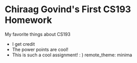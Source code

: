 # Chiraag Govind's First CS193 Homework
My favorite things about CS193
- I get credit
- The power points are cool!
- This is such a cool assignment! : )
remote_theme: minima
